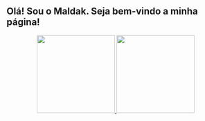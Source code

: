 ## Olá! Sou o Maldak. Seja bem-vindo a minha página!
<div display="block-inline" align="center">
  <a href="https://github.com/rafaballerini">
  <img height="180em" src="https://github-readme-stats.vercel.app/api?username=Maldak123&show_icons=true&theme=dracula&include_all_commits=true&count_private=true"/>
  <img font-size="40px" height="180em" src="https://github-readme-stats.vercel.app/api/top-langs/?username=Maldak123&layout=compact&langs_count=7&theme=dracula"/>
</div>
